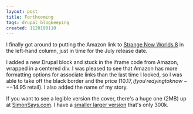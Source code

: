 ```yaml
---
layout: post
title: Forthcoming
tags: drupal blogkeeping
created: 1120190110
---
```

I finally got around to putting the Amazon link to [Strange New Worlds 8](http://www.psiphi.org/cgi/upc-db/1416503455.html) in the left-hand column, just in time for the July release date.

I added a new Drupal block and stuck in the iframe code from Amazon, wrapped in a centered div.  I was pleased to see that Amazon has more formatting options for associate links than the last time I looked, so I was able to take off the black border and the price ($10.17, if you're dying to know---$14.95 retail).  I also added the name of my story.

If you want to see a legible version the cover, there's a huge one (2MB) up at [SimonSays.com](http://www.simonsays.com/content/content.cfm?sid=449&pid=508727&agid=27).  I have a [smaller larger version](/images/snw8-med.png) that's only 300k.
